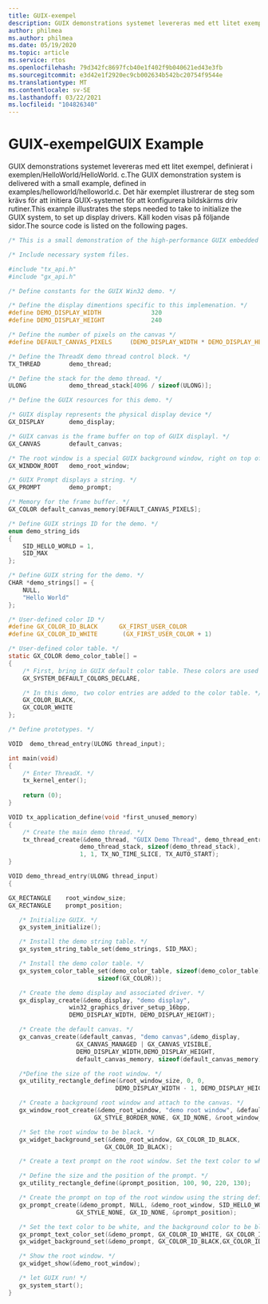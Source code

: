```yaml
---
title: GUIX-exempel
description: GUIX demonstrations systemet levereras med ett litet exempel, definierat i exemplen/HelloWorld/HelloWorld. c.
author: philmea
ms.author: philmea
ms.date: 05/19/2020
ms.topic: article
ms.service: rtos
ms.openlocfilehash: 79d342fc8697fcb40e1f402f9b040621ed43e3fb
ms.sourcegitcommit: e3d42e1f2920ec9cb002634b542bc20754f9544e
ms.translationtype: MT
ms.contentlocale: sv-SE
ms.lasthandoff: 03/22/2021
ms.locfileid: "104826340"
---
```

# <a name="guix-example"></a><span data-ttu-id="acc42-103">GUIX-exempel</span><span class="sxs-lookup"><span data-stu-id="acc42-103">GUIX Example</span></span>

<span data-ttu-id="acc42-104">GUIX demonstrations systemet levereras med ett litet exempel, definierat i exemplen/HelloWorld/HelloWorld. c.</span><span class="sxs-lookup"><span data-stu-id="acc42-104">The GUIX demonstration system is delivered with a small example, defined in examples/helloworld/helloworld.c.</span></span> <span data-ttu-id="acc42-105">Det här exemplet illustrerar de steg som krävs för att initiera GUIX-systemet för att konfigurera bildskärms driv rutiner.</span><span class="sxs-lookup"><span data-stu-id="acc42-105">This example illustrates the steps needed to take to initialize the GUIX system, to set up display drivers.</span></span> <span data-ttu-id="acc42-106">Käll koden visas på följande sidor.</span><span class="sxs-lookup"><span data-stu-id="acc42-106">The source code is listed on the following pages.</span></span>

```c
/* This is a small demonstration of the high-performance GUIX embedded UI run-time environment. This demonstration consists of a simple "Hello World" prompt on top of the root window. */

/* Include necessary system files.

#include "tx_api.h"
#include "gx_api.h"

/* Define constants for the GUIX Win32 demo. */

/* Define the display dimentions specific to this implemenation. */
#define DEMO_DISPLAY_WIDTH              320
#define DEMO_DISPLAY_HEIGHT             240

/* Define the number of pixels on the canvas */
#define DEFAULT_CANVAS_PIXELS     (DEMO_DISPLAY_WIDTH * DEMO_DISPLAY_HEIGHT)

/* Define the ThreadX demo thread control block. */
TX_THREAD        demo_thread;

/* Define the stack for the demo thread. */
ULONG            demo_thread_stack[4096 / sizeof(ULONG)];

/* Define the GUIX resources for this demo. */

/* GUIX display represents the physical display device */
GX_DISPLAY       demo_display;

/* GUIX canvas is the frame buffer on top of GUIX displayl. */
GX_CANVAS        default_canvas;

/* The root window is a special GUIX background window, right on top of the canvas. */
GX_WINDOW_ROOT   demo_root_window;

/* GUIX Prompt displays a string. */
GX_PROMPT        demo_prompt;

/* Memory for the frame buffer. */
GX_COLOR default_canvas_memory[DEFAULT_CANVAS_PIXELS];

/* Define GUIX strings ID for the demo. */ 
enum demo_string_ids
{
    SID_HELLO_WORLD = 1,
    SID_MAX
};

/* Define GUIX string for the demo. */
CHAR *demo_strings[] = {
    NULL,
    "Hello World"
};

/* User-defined color ID */
#define GX_COLOR_ID_BLACK      GX_FIRST_USER_COLOR
#define GX_COLOR_ID_WHITE       (GX_FIRST_USER_COLOR + 1)

/* User-defined color table. */
static GX_COLOR demo_color_table[] =
{
    /* First, bring in GUIX default color table. These colors are used by GUIX internals. */ 
    GX_SYSTEM_DEFAULT_COLORS_DECLARE,

    /* In this demo, two color entries are added to the color table. */
    GX_COLOR_BLACK,
    GX_COLOR_WHITE 
};

/* Define prototypes. */

VOID  demo_thread_entry(ULONG thread_input);

int main(void)
{
    /* Enter ThreadX. */ 
    tx_kernel_enter();
    
    return (0);
}

VOID tx_application_define(void *first_unused_memory)
{
    /* Create the main demo thread. */
    tx_thread_create(&demo_thread, "GUIX Demo Thread", demo_thread_entry, 0, 
                    demo_thread_stack, sizeof(demo_thread_stack),
                    1, 1, TX_NO_TIME_SLICE, TX_AUTO_START);
}

VOID demo_thread_entry(ULONG thread_input)
{

GX_RECTANGLE    root_window_size;
GX_RECTANGLE    prompt_position;

   /* Initialize GUIX. */ 
   gx_system_initialize();

   /* Install the demo string table. */
   gx_system_string_table_set(demo_strings, SID_MAX);

   /* Install the demo color table. */
   gx_system_color_table_set(demo_color_table, sizeof(demo_color_table) / 
                         sizeof(GX_COLOR));

   /* Create the demo display and associated driver. */
   gx_display_create(&demo_display, "demo display",
                 win32_graphics_driver_setup_16bpp, 
                 DEMO_DISPLAY_WIDTH, DEMO_DISPLAY_HEIGHT);

   /* Create the default canvas. */
   gx_canvas_create(&default_canvas, "demo canvas",&demo_display,
                   GX_CANVAS_MANAGED | GX_CANVAS_VISIBLE, 
                   DEMO_DISPLAY_WIDTH,DEMO_DISPLAY_HEIGHT,
                   default_canvas_memory, sizeof(default_canvas_memory));

   /*Define the size of the root window. */
   gx_utility_rectangle_define(&root_window_size, 0, 0,
                              DEMO_DISPLAY_WIDTH - 1, DEMO_DISPLAY_HEIGHT - 1);

   /* Create a background root window and attach to the canvas. */
   gx_window_root_create(&demo_root_window, "demo root window", &default_canvas,
                        GX_STYLE_BORDER_NONE, GX_ID_NONE, &root_window_size);

   /* Set the root window to be black. */
   gx_widget_background_set(&demo_root_window, GX_COLOR_ID_BLACK, 
                           GX_COLOR_ID_BLACK);

   /* Create a text prompt on the root window. Set the text color to white, and the background to black. */

   /* Define the size and the position of the prompt. */
   gx_utility_rectangle_define(&prompt_position, 100, 90, 220, 130);

   /* Create the prompt on top of the root window using the string defined by string ID SID_HELLO_WORLD. */
   gx_prompt_create(&demo_prompt, NULL, &demo_root_window, SID_HELLO_WORLD, 
                   GX_STYLE_NONE, GX_ID_NONE, &prompt_position);

   /* Set the text color to be white, and the background color to be black. */ 
   gx_prompt_text_color_set(&demo_prompt, GX_COLOR_ID_WHITE, GX_COLOR_ID_WHITE);
   gx_widget_background_set(&demo_prompt, GX_COLOR_ID_BLACK,GX_COLOR_ID_BLACK);

   /* Show the root window. */
   gx_widget_show(&demo_root_window);

   /* let GUIX run! */
   gx_system_start();
}
```
